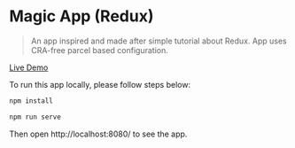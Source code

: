 # Magic App (Redux)

> An app inspired and made after simple tutorial about Redux. App uses CRA-free parcel based configuration.

[Live Demo](https://stassribnyi.github.io/magic-app-redux/)

To run this app locally, please follow steps below:

```sh
npm install

npm run serve
```

Then open http://localhost:8080/ to see the app.
